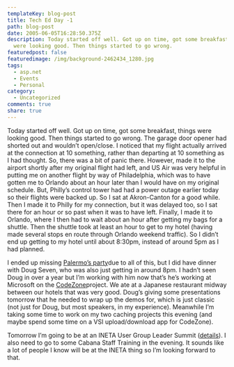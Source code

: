 ```yaml
---
templateKey: blog-post
title: Tech Ed Day -1
path: blog-post
date: 2005-06-05T16:28:50.375Z
description: Today started off well. Got up on time, got some breakfast, things
  were looking good. Then things started to go wrong.
featuredpost: false
featuredimage: /img/background-2462434_1280.jpg
tags:
  - asp.net
  - Events
  - Personal
category:
  - Uncategorized
comments: true
share: true
---
```

<!--StartFragment-->

Today started off well. Got up on time, got some breakfast, things were looking good. Then things started to go wrong. The garage door opener had shorted out and wouldn’t open/close. I noticed that my flight actually arrived at the connection at 10 something, rather than departing at 10 something as I had thought. So, there was a bit of panic there. However, made it to the airport shortly after my original flight had left, and US Air was very helpful in putting me on another flight by way of Philadelphia, which was to have gotten me to Orlando about an hour later than I would have on my original schedule. But, Philly’s control tower had had a power outage earlier today so their flights were backed up. So I sat at Akron-Canton for a good while. Then I made it to Philly for my connection, but it was delayed too, so I sat there for an hour or so past when it was to have left. Finally, I made it to Orlando, where I then had to wait about an hour after getting my bags for a shuttle. Then the shuttle took at least an hour to get to my hotel (having made several stops en route through Orlando weekend traffic). So I didn’t end up getting to my hotel until about 8:30pm, instead of around 5pm as I had planned.

I ended up missing [Palermo’s party](http://aspadvice.com/blogs/ssmith/archive/2005/06/03/1872.aspx)due to all of this, but I did have dinner with Doug Seven, who was also just getting in around 8pm. I hadn’t seen Doug in over a year but I’m working with him now that’s he’s working at Microsoft on the [CodeZone](http://www.gotdotnet.com/team/codewise)project. We ate at a Japanese restaurant midway between our hotels that was very good. Doug’s giving some presentations tomorrow that he needed to wrap up the demos for, which is just classic (not just for Doug, but most speakers, in my experience). Meanwhile I’m taking some time to work on my two caching projects this evening (and maybe spend some time on a VSI upload/download app for CodeZone).

Tomorrow I’m going to be at an INETA User Group Leader Summit ([details](http://www.ineta.org/DesktopDefault.aspx?tabindex=0&tabid=32&NewsID=1)). I also need to go to some Cabana Staff Training in the evening. It sounds like a lot of people I know will be at the INETA thing so I’m looking forward to that.

<!--EndFragment-->